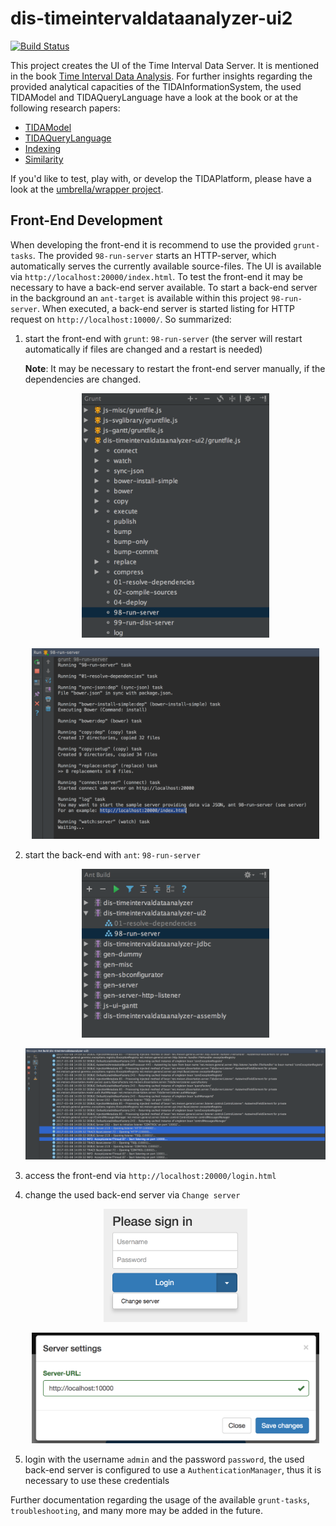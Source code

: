 # dis-timeintervaldataanalyzer-ui2
[![Build Status](https://travis-ci.org/pmeisen/dis-timeintervaldataanalyzer-ui2.svg?branch=master)](https://travis-ci.org/pmeisen/dis-timeintervaldataanalyzer-ui2)

This project creates the UI of the Time Interval Data Server. It is mentioned in the book [Time Interval Data Analysis](https://www.amazon.com/Analyzing-Time-Interval-Data-Introducing/dp/3658157275).
For further insights regarding the provided analytical capacities of the TIDAInformationSystem, the used TIDAModel and TIDAQueryLanguage have a look at the book or at the following research papers:

- [TIDAModel](https://www.researchgate.net/publication/266733554_Modeling_and_Processing_of_Time_Interval_Data_for_Data-Driven_Decision_Support)
- [TIDAQueryLanguage](https://www.researchgate.net/publication/275828232_TIDAQL_A_Query_Language_enabling_On-line_Analytical_Processing_of_Time_Interval_Data)
- [Indexing](https://www.researchgate.net/publication/274897254_Bitmap-Based_On-Line_Analytical_Processing_of_Time_Interval_Data)
- [Similarity](https://www.researchgate.net/publication/283712168_Similarity_Search_of_Bounded_TIDASETs_within_Large_Time_Interval_Databases)

If you'd like to test, play with, or develop the TIDAPlatform, please have a look at the [umbrella/wrapper project](https://github.com/pmeisen/dis-timeintervaldataanalyzer-assembly).

## Front-End Development

When developing the front-end it is recommend to use the provided `grunt-tasks`. The provided `98-run-server` starts an HTTP-server, which automatically serves the currently available source-files. 
The UI is available via `http://localhost:20000/index.html`. To test the front-end it may be necessary to have a back-end server available. To start a back-end server in the background an `ant-target`
is available within this project `98-run-server`. When executed, a back-end server is started listing for HTTP request on `http://localhost:10000/`. So summarized:

1. start the front-end with `grunt`: `98-run-server` (the server will restart automatically if files are changed and a restart is needed)

   **Note**: It may be necessary to restart the front-end server manually, if the dependencies are changed.

   <p align="center">
     <img src="https://raw.githubusercontent.com/pmeisen/dis-timeintervaldataanalyzer-ui2/master/docs/intellij-grunt-run-server.png" alt="Start UI server" width="300">
   </p>

   <p align="center">
     <img src="https://raw.githubusercontent.com/pmeisen/dis-timeintervaldataanalyzer-ui2/master/docs/intellij-grunt-started.png" alt="Started UI server" width="460">
   </p>

2. start the back-end with `ant`: `98-run-server`

   <p align="center">
     <img src="https://raw.githubusercontent.com/pmeisen/dis-timeintervaldataanalyzer-ui2/master/docs/intellij-ant-run-server.png" alt="Start back-end server" width="300">
   </p>
   
   <p align="center">
     <img src="https://raw.githubusercontent.com/pmeisen/dis-timeintervaldataanalyzer-ui2/master/docs/intellij-ant-started.png" alt="Started back-end server" width="600">
   </p>
   
3. access the front-end via `http://localhost:20000/login.html`
4. change the used back-end server via `Change server`

   <p align="center">
     <img src="https://raw.githubusercontent.com/pmeisen/dis-timeintervaldataanalyzer-ui2/master/docs/tida-change-server.png" alt="Change Server" width="230">
   </p>

   <p align="center">
     <img src="https://raw.githubusercontent.com/pmeisen/dis-timeintervaldataanalyzer-ui2/master/docs/tida-server-settings.png" alt="Server Settings" width="460">
   </p>

5. login with the username `admin` and the password `password`, the used back-end server is configured to use a `AuthenticationManager`, thus it is necessary to use these credentials

Further documentation regarding the usage of the available `grunt-tasks`, `troubleshooting`, and many more may be added in the future.